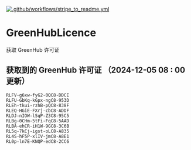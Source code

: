 [![.github/workflows/stripe_to_readme.yml](https://github.com/zjx-kimi/GreenHubLicence/actions/workflows/stripe_to_readme.yml/badge.svg)](https://github.com/zjx-kimi/GreenHubLicence/actions/workflows/stripe_to_readme.yml)
# GreenHubLicence
获取 GreenHub 许可证
## 获取到的 GreenHub 许可证 （2024-12-05 08 : 00 更新）
```
RLFV-g6xw-fyG2-0QC8-DDCE
RLFU-GbKq-kGpx-ngC8-953D
RLEh-tkui-rzhB-pQC8-838F
RLEQ-HGiE-FXrj-cbC8-ADDF
RLDJ-nIOW-lSqP-Z3C8-95C5
RLBg-0CHm-5tFi-FqC8-5AAD
RLBA-ehCR-iH1W-9GC8-3C6B
RL5q-7kCj-igst-oLC8-A835
RL4S-hF5P-xlIV-jmC8-A8E1
RL0p-ln7E-KNQP-edC8-2CC6
```
